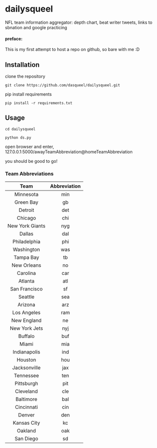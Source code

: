 # dailysqueel
NFL team information aggregator: depth chart, beat writer tweets, links to sbnation and google practicing

#### preface:
This is my first attempt to host a repo on github, so bare with me :D

## Installation

clone the repository

```
git clone https://github.com/dasqueel/dailysqueel.git
```

pip install requirements
```
pip install -r requirements.txt
```

## Usage
```
cd dailysqueel

python ds.py
```

open browser and enter, 127.0.0.1:5000/awayTeamAbbreviation@homeTeamAbbreviation

you should be good to go!

### Team Abbreviations

|Team | Abbreviation |
|:---:|:---:|
|Minnesota|min|
|Green Bay|gb|
|Detroit|det|
|Chicago|chi|
|New York Giants|nyg|
|Dallas|dal|
|Philadelphia|phi|
|Washington|was|
|Tampa Bay|tb|
|New Orleans|no|
|Carolina|car|
|Atlanta|atl|
|San Francisco|sf|
|Seattle|sea|
|Arizona|arz|
|Los Angeles|ram|
|New England|ne|
|New York Jets|nyj|
|Buffalo|buf|
|Miami|mia|
|Indianapolis|ind|
|Houston|hou|
|Jacksonville|jax|
|Tennessee|ten|
|Pittsburgh|pit|
|Cleveland|cle|
|Baltimore|bal|
|Cincinnati|cin|
|Denver|den|
|Kansas City|kc|
|Oakland|oak|
|San Diego|sd|
